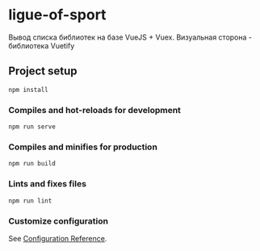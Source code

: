 # ligue-of-sport

Вывод списка библиотек на базе VueJS + Vuex.
Визуальная сторона - библиотека Vuetify

## Project setup

```
npm install
```

### Compiles and hot-reloads for development

```
npm run serve
```

### Compiles and minifies for production

```
npm run build
```

### Lints and fixes files

```
npm run lint
```

### Customize configuration

See [Configuration Reference](https://cli.vuejs.org/config/).
